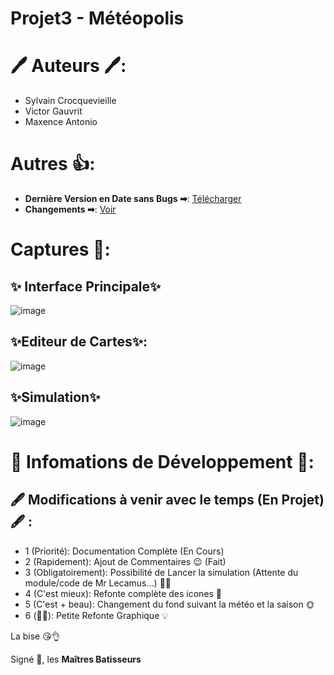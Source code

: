# Projet3 - Météopolis

# 🖊 Auteurs 🖊:
- Sylvain Crocquevieille
- Victor Gauvrit
- Maxence Antonio

# Autres 👍:
- **Dernière Version en Date sans Bugs ➡**: [Télécharger](https://github.com/NiavlySDev/Projet3/releases/download/0.5.5/MeteoPolis-0.5.5.zip)
- **Changements ➡**: [Voir](https://github.com/NiavlySDev/Projet3/releases/download/0.5.5/MeteoPolis-0.5.5)

# Captures 📸:
## ✨ Interface Principale✨
![image](https://github.com/NiavlySDev/Projet3/assets/78169329/50c4e7a6-424e-4049-9528-dde01cb316ab)
## ✨Editeur de Cartes✨:
![image](https://github.com/NiavlySDev/Projet3/assets/78169329/3656f6a1-b5e9-47fb-91f2-fdd509ab021c)
## ✨Simulation✨
![image](https://github.com/NiavlySDev/Projet3/assets/78169329/49c194e8-e7f4-4133-8563-136e871087d9)

# 📜 Infomations de Développement 📜:
## 🖋 Modifications à venir avec le temps (En Projet) 🖋 :
- 1 (Priorité): Documentation Complète (En Cours)
- 2 (Rapidement): Ajout de Commentaires 😉 (Fait)
- 3 (Obligatoirement): Possibilité de Lancer la simulation (Attente du module/code de Mr Lecamus...) 🤷‍♂️
- 4 (C'est mieux): Refonte complète des icones 💠
- 5 (C'est + beau): Changement du fond suivant la météo et la saison 🌞
- 6 (🤷‍♂️): Petite Refonte Graphique 💡

La bise 😘👌

Signé 📑, les **Maîtres Batisseurs**
